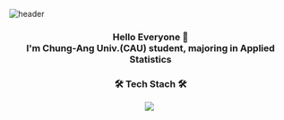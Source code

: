 ![header](https://capsule-render.vercel.app/api?type=waving&color=0:a82da8,100:da8f00&height=230&section=header&text=HyungjooAhn&fontAlign=70&fontAlignY=40&fontSize=60&fontColor=ffffff)

<h3 align='center'> Hello Everyone 👋<br>
I'm Chung-Ang Univ.(CAU) student, majoring in Applied Statistics </h3>

<h3 align='center'> 🛠 Tech Stach 🛠 </h3>
<p align='center'>
  <img src="https://img.shields.io/badge/Python-3766AB?style=flat-square&logo=Python&logoColor=white"/></a>&nbsp

</p>
<!--
**HyungjooAhn1/HyungjooAhn1** is a ✨ _special_ ✨ repository because its `README.md` (this file) appears on your GitHub profile.

Here are some ideas to get you started:

- 🔭 I’m currently working on ...
- 🌱 I’m currently learning ...
- 👯 I’m looking to collaborate on ...
- 🤔 I’m looking for help with ...
- 💬 Ask me about ...
- 📫 How to reach me: ...
- 😄 Pronouns: ...
- ⚡ Fun fact: ...
-->
